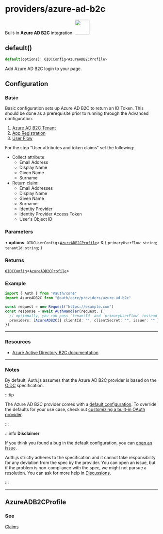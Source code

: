 # providers/azure-ad-b2c

<div style={{backgroundColor: "#0072c6", display: "flex", justifyContent: "space-between", color: "#fff", padding: 16}}>
<span>Built-in <b>Azure AD B2C</b> integration.</span>
<a href="https://learn.microsoft.com/en-us/azure/active-directory-b2c/tutorial-create-tenant">
  <img style={{display: "block"}} src="https://authjs.dev/img/providers/azure.svg" height="48" width="48"/>
</a>
</div>

## default()

```ts
default(options): OIDCConfig<AzureADB2CProfile>
```

Add Azure AD B2C login to your page.

## Configuration

### Basic

Basic configuration sets up Azure AD B2C to return an ID Token. This should be done as a prerequisite prior to running through the Advanced configuration.

1. [Azure AD B2C Tenant](https://docs.microsoft.com/en-us/azure/active-directory-b2c/tutorial-create-tenant)
2. [App Registration](https://docs.microsoft.com/en-us/azure/active-directory-b2c/tutorial-register-applications)
3. [User Flow](https://docs.microsoft.com/en-us/azure/active-directory-b2c/tutorial-create-user-flows)

For the step "User attributes and token claims" set the following:

- Collect attribute:
  - Email Address
  - Display Name
  - Given Name
  - Surname
- Return claim:
  - Email Addresses
  - Display Name
  - Given Name
  - Surname
  - Identity Provider
  - Identity Provider Access Token
  - User's Object ID

### Parameters

• **options**: `OIDCUserConfig`\<[`AzureADB2CProfile`](azure-ad-b2c.md#azureadb2cprofile)\> & \{
  `primaryUserFlow`: `string`;
  `tenantId`: `string`;
  }

### Returns

[`OIDCConfig`](../providers.md#oidcconfigprofile)\<[`AzureADB2CProfile`](azure-ad-b2c.md#azureadb2cprofile)\>

### Example

```ts
import { Auth } from "@auth/core"
import AzureADB2C from "@auth/core/providers/azure-ad-b2c"

const request = new Request("https://example.com")
const response = await AuthHandler(request, {
  // optionally, you can pass `tenantId` and `primaryUserFlow` instead of `issuer`
  providers: [AzureADB2C({ clientId: "", clientSecret: "", issuer: "" })],
})
```

---

### Resources

- [Azure Active Directory B2C documentation](https://learn.microsoft.com/en-us/azure/active-directory-b2c)

---

### Notes

By default, Auth.js assumes that the Azure AD B2C provider is
based on the [OIDC](https://openid.net/specs/openid-connect-core-1_0.html) specification.

:::tip

The Azure AD B2C provider comes with a [default configuration](https://github.com/nextauthjs/next-auth/blob/main/packages/core/src/providers/azure-ad-b2c.ts).
To override the defaults for your use case, check out [customizing a built-in OAuth provider](https://authjs.dev/guides/providers/custom-provider#override-default-options).

:::

:::info **Disclaimer**

If you think you found a bug in the default configuration, you can [open an issue](https://authjs.dev/new/provider-issue).

Auth.js strictly adheres to the specification and it cannot take responsibility for any deviation from
the spec by the provider. You can open an issue, but if the problem is non-compliance with the spec,
we might not pursue a resolution. You can ask for more help in [Discussions](https://authjs.dev/new/github-discussions).

:::

***

## AzureADB2CProfile

### See

[Claims](https://learn.microsoft.com/en-us/azure/active-directory-b2c/tokens-overview#claims)
